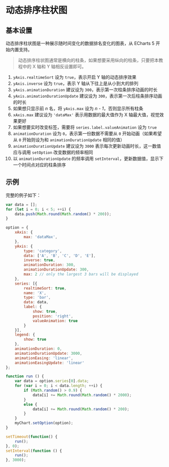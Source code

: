 # 动态排序柱状图

## 基本设置

动态排序柱状图是一种展示随时间变化的数据排名变化的图表，从 ECharts 5 开始内置支持。

> 动态排序柱状图通常是横向的柱条，如果想要采用纵向的柱条，只要把本教程中的 X 轴和 Y 轴相反设置即可。

1. `yAxis.realtimeSort` 设为 `true`，表示开启 Y 轴的动态排序效果
2. `yAxis.inverse` 设为 `true`，表示 Y 轴从下往上是从小到大的排列
3. `yAxis.animationDuration` 建议设为 `300`，表示第一次柱条排序动画的时长
4. `yAxis.animationDurationUpdate` 建议设为 `300`，表示第一次后柱条排序动画的时长
5. 如果想只显示前 *n* 名，将 `yAxis.max` 设为 *n - 1*，否则显示所有柱条
6. `xAxis.max` 建议设为 `'dataMax'` 表示用数据的最大值作为 X 轴最大值，视觉效果更好
7. 如果想要实时改变标签，需要将 `series.label.valueAnimation` 设为 `true`
8. `animationDuration` 设为 `0`，表示第一份数据不需要从 `0` 开始动画（如果希望从 `0` 开始则设为和 `animationDurationUpdate` 相同的值）
9. `animationDurationUpdate` 建议设为 `3000` 表示每次更新动画时长，这一数值应与调用 `setOption` 改变数据的频率相同
10. 以 `animationDurationUpdate` 的频率调用 `setInterval`，更新数据值，显示下一个时间点对应的柱条排序

## 示例

完整的例子如下：

```js [live]
var data = [];
for (let i = 0; i < 5; ++i) {
    data.push(Math.round(Math.random() * 200));
}

option = {
    xAxis: {
        max: 'dataMax',
    },
    yAxis: {
        type: 'category',
        data: ['A', 'B', 'C', 'D', 'E'],
        inverse: true,
        animationDuration: 300,
        animationDurationUpdate: 300,
        max: 2 // only the largest 3 bars will be displayed
    },
    series: [{
        realtimeSort: true,
        name: 'X',
        type: 'bar',
        data: data,
        label: {
            show: true,
            position: 'right',
            valueAnimation: true
        }
    }],
    legend: {
        show: true
    },
    animationDuration: 0,
    animationDurationUpdate: 3000,
    animationEasing: 'linear',
    animationEasingUpdate: 'linear'
};

function run () {
    var data = option.series[0].data;
    for (var i = 0; i < data.length; ++i) {
        if (Math.random() > 0.9) {
            data[i] += Math.round(Math.random() * 2000);
        }
        else {
            data[i] += Math.round(Math.random() * 200);
        }
    }
    myChart.setOption(option);
}

setTimeout(function() {
    run();
}, 0);
setInterval(function () {
    run();
}, 3000);
```

